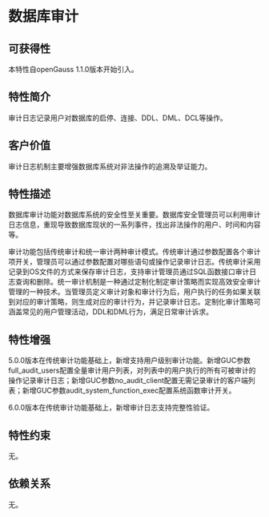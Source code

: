 # 数据库审计

## 可获得性<a name="section10188029"></a>

本特性自openGauss 1.1.0版本开始引入。

## 特性简介<a name="section24583399"></a>

审计日志记录用户对数据库的启停、连接、DDL、DML、DCL等操作。

## 客户价值<a name="section19924005"></a>

审计日志机制主要增强数据库系统对非法操作的追溯及举证能力。

## 特性描述<a name="section45098318"></a>

数据库审计功能对数据库系统的安全性至关重要。数据库安全管理员可以利用审计日志信息，重现导致数据库现状的一系列事件，找出非法操作的用户、时间和内容等。

审计功能包括传统审计和统一审计两种审计模式。传统审计通过参数配置各个审计项开关，管理员可以通过参数配置对哪些语句或操作记录审计日志。传统审计采用记录到OS文件的方式来保存审计日志，支持审计管理员通过SQL函数接口审计日志查询和删除。统一审计机制是一种通过定制化制定审计策略而实现高效安全审计管理的一种技术。当管理员定义审计对象和审计行为后，用户执行的任务如果关联到对应的审计策略，则生成对应的审计行为，并记录审计日志。定制化审计策略可涵盖常见的用户管理活动，DDL和DML行为，满足日常审计诉求。

## 特性增强<a name="section3231685"></a>

5.0.0版本在传统审计功能基础上，新增支持用户级别审计功能。新增GUC参数full\_audit\_users配置全量审计用户列表，对列表中的用户执行的所有可被审计的操作记录审计日志；新增GUC参数no\_audit\_client配置无需记录审计的客户端列表；新增GUC参数audit\_system\_function\_exec配置系统函数审计开关。

6.0.0版本在传统审计功能基础上，新增审计日志支持完整性验证。
## 特性约束<a name="section06531946143616"></a>

无。

## 依赖关系<a name="section29085170"></a>

无。

